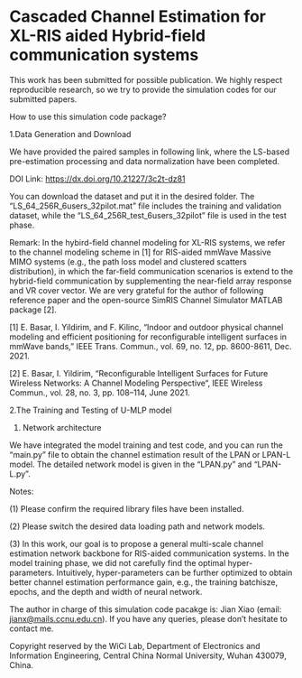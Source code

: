# Cascaded Channel Estimation for XL-RIS aided Hybrid-field communication systems

This work has been submitted for possible publication. We highly respect reproducible research, so we try to provide the simulation codes for our submitted papers.

How to use this simulation code package?

1.Data Generation and Download

We have provided the paired samples in following link, where the LS-based pre-estimation processing and data normalization have been completed.

DOI Link: https://dx.doi.org/10.21227/3c2t-dz81

You can download the dataset and put it in the desired folder. The “LS_64_256R_6users_32pilot.mat” file includes the training and validation dataset, while the “LS_64_256R_test_6users_32pilot” file is used in the test phase.

Remark: In the hybird-field channel modeling for XL-RIS systems, we refer to the channel modeling scheme in [1] for RIS-aided mmWave Massive MIMO systems (e.g., the path loss model and clustered scatters distribution), in which the far-field communication scenarios is extend to the hybrid-field communication by supplementing the near-field array response and VR cover vector. We are very grateful for the author of following reference paper and the open-source SimRIS Channel Simulator MATLAB package [2].

[1] E. Basar, I. Yildirim, and F. Kilinc, “Indoor and outdoor physical channel modeling and efficient positioning for reconfigurable intelligent surfaces in mmWave bands,” IEEE Trans. Commun., vol. 69, no. 12, pp. 8600-8611, Dec. 2021.

[2] E. Basar, I. Yildirim, “Reconfigurable Intelligent Surfaces for Future Wireless Networks: A Channel Modeling Perspective“, IEEE Wireless Commun., vol. 28, no. 3, pp. 108–114, June 2021.

2.The Training and Testing of U-MLP model
1) Network architecture

We have integrated the model training and test code, and you can run the “main.py” file to obtain the channel estimation result of the LPAN or LPAN-L model. The detailed network model is given in the “LPAN.py” and “LPAN-L.py”.

Notes:

(1) Please confirm the required library files have been installed.

(2) Please switch the desired data loading path and network models.

(3) In this work, our goal is to propose a general multi-scale channel estimation network backbone for RIS-aided communication systems. In the model training phase, we did not carefully find the optimal hyper-parameters. Intuitively, hyper-parameters can be further optimized to obtain better channel estimation performance gain, e.g., the training batchisze, epochs, and the depth and width of neural network.

The author in charge of this simulation code pacakge is: Jian Xiao (email: jianx@mails.ccnu.edu.cn). If you have any queries, please don’t hesitate to contact me.

Copyright reserved by the WiCi Lab, Department of Electronics and Information Engineering, Central China Normal University, Wuhan 430079, China.
